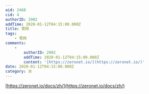```yaml
---
aid: 2468
cid: 4
authorID: 2902
addTime: 2020-01-12T04:15:00.000Z
title: 零网
tags:
    - 零网
comments:
    -
        authorID: 2902
        addTime: 2020-01-12T04:15:00.000Z
        content: '[https://zeronet.io/](https://zeronet.io/)'
date: 2020-01-12T04:15:00.000Z
category: 水
---
```


[https://zeronet.io/docs/zh/](https://zeronet.io/docs/zh/)
